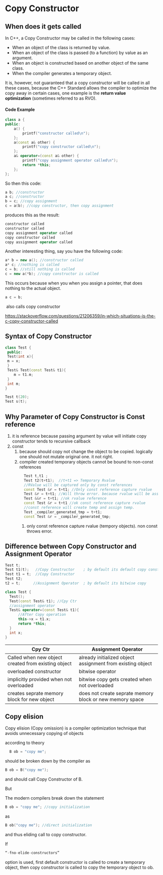 # Copy Constructor
## When does it gets called
In C++, a Copy Constructor may be called in the following cases: 

-   When an object of the class is returned by value. 
-   When an object of the class is passed (to a function) by value as an argument. 
-   When an object is constructed based on another object of the same class. 
-   When the compiler generates a temporary object.

It is, however, not guaranteed that a copy constructor will be called in all these cases, because the C++ Standard allows the compiler to optimize the copy away in certain cases, one example is the **return value optimization** (sometimes referred to as RVO).

#### Code Example

```cpp
class a {
public:
    a() {
        printf("constructor called\n");
    };  
    a(const a& other) { 
        printf("copy constructor called\n");
    };    
    a& operator=(const a& other) {
        printf("copy assignment operator called\n");
        return *this; 
    };
};
```

So then this code:

```cpp
a b; //constructor
a c; //constructor
b = c; //copy assignment
c = a(b); //copy constructor, then copy assignment
```

produces this as the result:

```cpp
constructor called
constructor called
copy assignment operator called
copy constructor called
copy assignment operator called
```

Another interesting thing, say you have the following code:

```cpp
a* b = new a(); //constructor called
a* c; //nothing is called
c = b; //still nothing is called
c = new a(*b); //copy constructor is called
```

This occurs because when you when you assign a pointer, that does nothing to the actual object.
```cpp
a c = b;
```
 also calls copy constructor

https://stackoverflow.com/questions/21206359/in-which-situations-is-the-c-copy-constructor-called

## Syntax of Copy Constructor
```cpp
class Test {
 public:
 Test(int x){
 m = x;
 }
 Test& Test(const Test& t1){
    m = t1.m;
 }
 int m;
}

Test t(20);
Test s(t);

```

## Why Parameter of Copy Constructor is Const reference 
1. it is reference because passing argument by value will initiate copy constructor tends to recursive callback
2. const
	1. because should copy not change the object to be copied. logically one should not mutate original one. it not right.
	2. compiler created temporary objects cannot be bound to non-const references 
		```cpp
		  Test t,t1 ;
		  Test t2(t+t1);  //t+t1 => Temporary Rvalue 
		  //RValue will be captured only by const references 
		  const Test &r = t+t1; //Only const reference capture rvalue 
		  Test &r = t+t1; //Will throw error. because rvalue will be assigned 
		  Test &&r = t+t1; //ok rvalue reference
		  const Test &r = t+t1 //ok const reference capture rvalue 
		  //const reference will create temp and assign temp.
		  Test _compiler_generated_tmp = t+t1;
		  const Test &r = _compiler_generated_tmp; 
		``` 
		 1. only const reference capture rvalue (tempory objects). non const throws error.
## Difference between Copy Constructor and Assignment Operator

```cpp
Test t;
Test t1(t);   //Copy Constructor    ; by default its default copy constructor.
Test t1 = t;  //Copy Constructor
Test t2;
t2 = t;      //Assignment Operator  ; by default its bitwise copy
```

```cpp
class Test {
  Test();
  Test(const Test& t1); //Cpy Ctr
  //assignment operator
  Test& operator=(const Test& t1){
	  //After Copy operation
	  this->x = t1.x;
	  return *this;
  }
  int x;
}
```


| Cpy Ctr                                             | Assignment Operator                                        |
| --------------------------------------------------- | ---------------------------------------------------------- |
| Called when new object created from existing object | already initialized object assignment from existing object |
| overloaded constructor                              | bitwise operator                                           |
| implicitly provided when not overloaded             | bitwise copy gets created when not overloaded              |
| creates seprate memory block for new object         | does not create seprate memory block or new memory space                                                           |
## Copy elision
Copy elision (Copy omission) is a compiler optimization technique that avoids unnecessary copying of objects

according to theory 
```cpp
  B ob = "copy me"; 
```

should be broken down by the compiler as
```cpp
B ob = B("copy me");
```
and should call Copy Constructor of B. 

But 

The modern compilers break down the statement
```cpp
B ob = "copy me"; //copy initialization
```
 
as
```cpp
B ob("copy me"); //direct initialization
```
and thus eliding call to copy constructor.

If 
```cpp
“-fno-elide-constructors” 
```

option is used, first default constructor is called to create a temporary object, then copy constructor is called to copy the temporary object to ob.